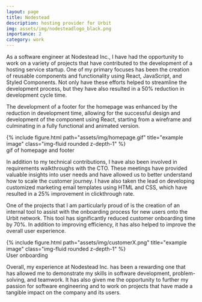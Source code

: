 ```yaml
---
layout: page
title: Nodestead
description: hosting provider for Urbit
img: assets/img/nodesteadlogo_black.png
importance: 2
category: work
---
```


As a software engineer at Nodestead Inc., I have had the opportunity to work on a variety of projects that have contributed to the development of a hosting service startup. One of my primary focuses has been the creation of reusable components and functionality using React, JavaScript, and Styled Components. Not only have these efforts helped to streamline the development process, but they have also resulted in a 50% reduction in development cycle time.

The development of a footer for the homepage was enhanced by the reduction in development time, allowing for the successful design and development of the component using React, starting from a wireframe and culminating in a fully functional and animated version.

<div class="caption">
  
</div>
<div class="row">
    <div class="col-sm mt-3 mt-md-0">
        {% include figure.html path="assets/img/homepage.gif" title="example image" class="img-fluid rounded z-depth-1" %}
    </div>
</div>
<div class="caption">
    gif of homepage and footer
</div>

In addition to my technical contributions, I have also been involved in requirements walkthroughs with the CTO. These meetings have provided valuable insights into user needs and have allowed us to better understand how to scale the customer journey. I have also taken the lead on developing customized marketing email templates using HTML and CSS, which have resulted in a 25% improvement in clickthrough rate.

One of the projects that I am particularly proud of is the creation of an internal tool to assist with the onboarding process for new users onto the Urbit network. This tool has significantly reduced customer onboarding time by 70%. In addition to improving efficiency, it has also helped to improve the overall user experience.

<div class="row">
    <div class="col-sm mt-3 mt-md-0">
        {% include figure.html path="assets/img/customerX.png" title="example image" class="img-fluid rounded z-depth-1" %}
    </div>
</div>

<div class="caption">
    User onboarding 
</div>

Overall, my experience at Nodestead Inc. has been a rewarding one that has allowed me to demonstrate my skills in software development, problem-solving, and teamwork. It has also given me the opportunity to further my passion for software engineering and to work on projects that have made a tangible impact on the company and its users.
